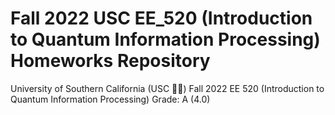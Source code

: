 # Fall 2022 USC EE_520 (Introduction to Quantum Information Processing) Homeworks Repository
University of Southern California (USC ✌🏼) Fall 2022 EE 520 (Introduction to Quantum Information Processing) Grade: A (4.0)
